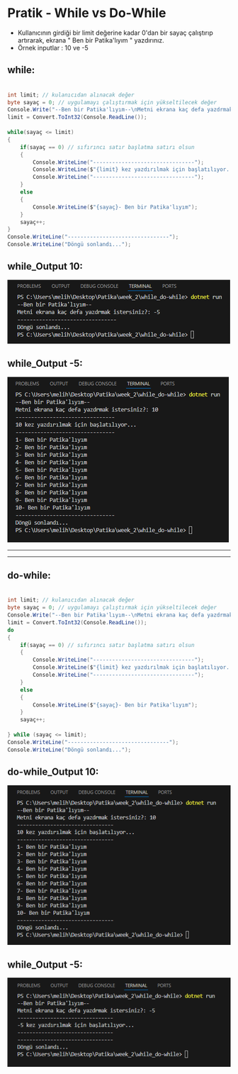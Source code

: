 # Pratik - While vs Do-While
- Kullanıcının girdiği bir limit değerine kadar 0'dan bir sayaç çalıştırıp artırarak, ekrana " Ben bir Patika'lıyım " yazdırınız.
- Örnek inputlar : 10 ve -5

## while:
```C#

int limit; // kulanıcıdan alınacak değer
byte sayaç = 0; // uygulamayı çalıştırmak için yükseltilecek değer
Console.Write("--Ben bir Patika'lıyım--\nMetni ekrana kaç defa yazdrmak istersiniz?: ");
limit = Convert.ToInt32(Console.ReadLine());

while(sayaç <= limit)
{
    if(sayaç == 0) // sıfırıncı satır başlatma satırı olsun
    {
        Console.WriteLine("--------------------------------");
        Console.WriteLine($"{limit} kez yazdırılmak için başlatılıyor...");
        Console.WriteLine("--------------------------------");
    }
    else
    {
        Console.WriteLine($"{sayaç}- Ben bir Patika'lıyım");
    }
    sayaç++;
}
Console.WriteLine("--------------------------------");
Console.WriteLine("Döngü sonlandı...");

```

## while_Output 10:
![](img/while10.png)

## while_Output -5:
![](img/while-5.png)

---
---


## do-while:
```C#

int limit; // kulanıcıdan alınacak değer
byte sayaç = 0; // uygulamayı çalıştırmak için yükseltilecek değer
Console.Write("--Ben bir Patika'lıyım--\nMetni ekrana kaç defa yazdrmak istersiniz?: ");
limit = Convert.ToInt32(Console.ReadLine());
do
{
    if(sayaç == 0) // sıfırıncı satır başlatma satırı olsun
    {
        Console.WriteLine("--------------------------------");
        Console.WriteLine($"{limit} kez yazdırılmak için başlatılıyor...");
        Console.WriteLine("--------------------------------");
    }
    else
    {
        Console.WriteLine($"{sayaç}- Ben bir Patika'lıyım");
    }
    sayaç++;
    
} while (sayaç <= limit);
Console.WriteLine("--------------------------------");
Console.WriteLine("Döngü sonlandı...");

```

## do-while_Output 10:
![](img/output_do_10.png)

## while_Output -5:
![](img/output_do_-5.png)